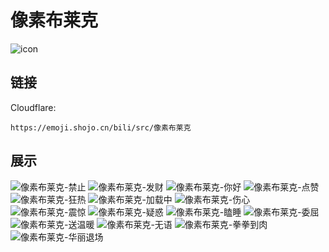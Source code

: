# 像素布莱克
![icon](https://emoji.shojo.cn/bili/src/像素布莱克/icon.png)
## 链接
Cloudflare:
```
https://emoji.shojo.cn/bili/src/像素布莱克
```
## 展示
![像素布莱克-禁止](https://emoji.shojo.cn/bili/src/像素布莱克/像素布莱克-禁止.png)
![像素布莱克-发财](https://emoji.shojo.cn/bili/src/像素布莱克/像素布莱克-发财.png)
![像素布莱克-你好](https://emoji.shojo.cn/bili/src/像素布莱克/像素布莱克-你好.png)
![像素布莱克-点赞](https://emoji.shojo.cn/bili/src/像素布莱克/像素布莱克-点赞.png)
![像素布莱克-狂热](https://emoji.shojo.cn/bili/src/像素布莱克/像素布莱克-狂热.png)
![像素布莱克-加载中](https://emoji.shojo.cn/bili/src/像素布莱克/像素布莱克-加载中.png)
![像素布莱克-伤心](https://emoji.shojo.cn/bili/src/像素布莱克/像素布莱克-伤心.png)
![像素布莱克-震惊](https://emoji.shojo.cn/bili/src/像素布莱克/像素布莱克-震惊.png)
![像素布莱克-疑惑](https://emoji.shojo.cn/bili/src/像素布莱克/像素布莱克-疑惑.png)
![像素布莱克-瞌睡](https://emoji.shojo.cn/bili/src/像素布莱克/像素布莱克-瞌睡.png)
![像素布莱克-委屈](https://emoji.shojo.cn/bili/src/像素布莱克/像素布莱克-委屈.png)
![像素布莱克-送温暖](https://emoji.shojo.cn/bili/src/像素布莱克/像素布莱克-送温暖.png)
![像素布莱克-无语](https://emoji.shojo.cn/bili/src/像素布莱克/像素布莱克-无语.png)
![像素布莱克-拳拳到肉](https://emoji.shojo.cn/bili/src/像素布莱克/像素布莱克-拳拳到肉.png)
![像素布莱克-华丽退场](https://emoji.shojo.cn/bili/src/像素布莱克/像素布莱克-华丽退场.png)
